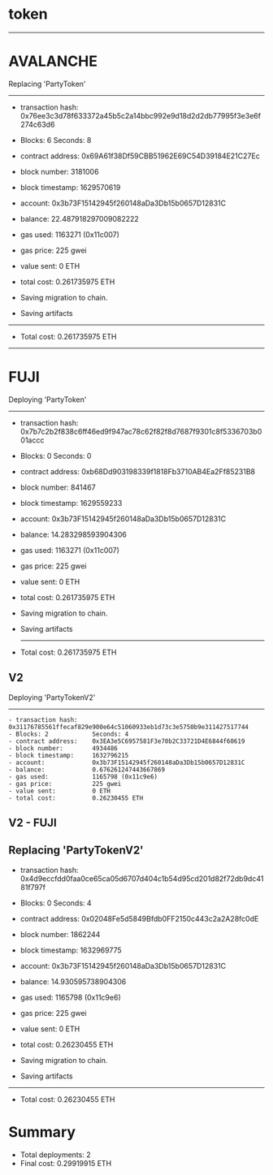 # token

---

# AVALANCHE

Replacing 'PartyToken'

---

- transaction hash: 0x76ee3c3d78f633372a45b5c2a14bbc992e9d18d2d2db77995f3e3e6f274c63d6
- Blocks: 6 Seconds: 8
- contract address: 0x69A61f38Df59CBB51962E69C54D39184E21C27Ec
- block number: 3181006
- block timestamp: 1629570619
- account: 0x3b73F15142945f260148aDa3Db15b0657D12831C
- balance: 22.487918297009082222
- gas used: 1163271 (0x11c007)
- gas price: 225 gwei
- value sent: 0 ETH
- total cost: 0.261735975 ETH

- Saving migration to chain.
- Saving artifacts

---

- Total cost: 0.261735975 ETH

---

# FUJI

Deploying 'PartyToken'

---

- transaction hash: 0x7b7c2b2f838c6ff46ed9f947ac78c62f82f8d7687f9301c8f5336703b001accc
- Blocks: 0 Seconds: 0
- contract address: 0xb68Dd903198339f1818Fb3710AB4Ea2Ff85231B8
- block number: 841467
- block timestamp: 1629559233
- account: 0x3b73F15142945f260148aDa3Db15b0657D12831C
- balance: 14.283298593904306
- gas used: 1163271 (0x11c007)
- gas price: 225 gwei
- value sent: 0 ETH
- total cost: 0.261735975 ETH

- Saving migration to chain.
- Saving artifacts
  ***
- Total cost: 0.261735975 ETH

## V2

Deploying 'PartyTokenV2'

---

    - transaction hash:    0x31176785561ffecaf829e900e64c51060933eb1d73c3e5750b9e311427517744
    - Blocks: 2            Seconds: 4
    - contract address:    0x3EA3e5C6957581F3e70b2C33721D4E6844f60619
    - block number:        4934486
    - block timestamp:     1632796215
    - account:             0x3b73F15142945f260148aDa3Db15b0657D12831C
    - balance:             0.676261247443667869
    - gas used:            1165798 (0x11c9e6)
    - gas price:           225 gwei
    - value sent:          0 ETH
    - total cost:          0.26230455 ETH


## V2 - FUJI

Replacing 'PartyTokenV2'
   ------------------------
   - transaction hash:    0x4d9eccfdd0faa0ce65ca05d6707d404c1b54d95cd201d82f72db9dc4181f797f
   - Blocks: 0            Seconds: 4
   - contract address:    0x02048Fe5d5849Bfdb0FF2150c443c2a2A28fc0dE
   - block number:        1862244
   - block timestamp:     1632969775
   - account:             0x3b73F15142945f260148aDa3Db15b0657D12831C
   - balance:             14.930595738904306
   - gas used:            1165798 (0x11c9e6)
   - gas price:           225 gwei
   - value sent:          0 ETH
   - total cost:          0.26230455 ETH


   - Saving migration to chain.
   - Saving artifacts
   -------------------------------------
   - Total cost:          0.26230455 ETH


Summary
=======
- Total deployments:   2
- Final cost:          0.29919915 ETH
